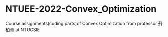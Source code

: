 # NTUEE-2022-Convex_Optimization
Course assignments(coding parts)of Convex Optimization from professor 蘇柏青 at NTUCSIE
